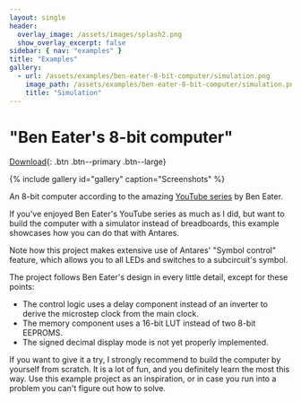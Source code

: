 ```yaml
---
layout: single
header:
  overlay_image: /assets/images/splash2.png
  show_overlay_excerpt: false
sidebar: { nav: "examples" }
title: "Examples"
gallery:
  - url: /assets/examples/ben-eater-8-bit-computer/simulation.png
    image_path: /assets/examples/ben-eater-8-bit-computer/simulation.png
    title: "Simulation"
---
```


# "Ben Eater's 8-bit computer"

[Download](https://github.com/flandreas/antares/releases/download/v1.8.0/Ben.Eater.8-bit.computer.acp){: .btn .btn--primary .btn--large}

{% include gallery id="gallery" caption="Screenshots" %}

An 8-bit computer according to the amazing [YouTube series](https://www.youtube.com/playlist?list=PLowKtXNTBypGqImE405J2565dvjafglHU) by Ben Eater.

If you've enjoyed Ben Eater's YouTube series as much as I did, but want to build the computer with a simulator instead of breadboards, this example showcases how you can do that with Antares.

Note how this project makes extensive use of Antares' "Symbol control" feature, which allows you to all LEDs and switches to a subcircuit's symbol.

The project follows Ben Eater's design in every little detail, except for these points:

- The control logic uses a delay component instead of an inverter to derive the microstep clock from the main clock.
- The memory component uses a 16-bit LUT instead of two 8-bit EEPROMS.
- The signed decimal display mode is not yet properly implemented.

If you want to give it a try, I strongly recommend to build the computer by yourself from scratch. It is a lot of fun, and you definitely learn the most this way. Use this example project as an inspiration, or in case you run into a problem you can't figure out how to solve.
